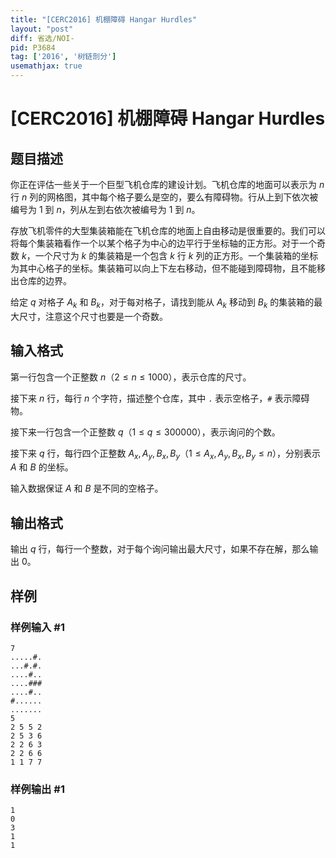 ```yaml
---
title: "[CERC2016] 机棚障碍 Hangar Hurdles"
layout: "post"
diff: 省选/NOI-
pid: P3684
tag: ['2016', '树链剖分']
usemathjax: true
---
```


# [CERC2016] 机棚障碍 Hangar Hurdles
## 题目描述

你正在评估一些关于一个巨型飞机仓库的建设计划。飞机仓库的地面可以表示为 $n$ 行 $n$ 列的网格图，其中每个格子要么是空的，要么有障碍物。行从上到下依次被编号为 $1$ 到 $n$，列从左到右依次被编号为 $1$ 到 $n$。

存放飞机零件的大型集装箱能在飞机仓库的地面上自由移动是很重要的。我们可以将每个集装箱看作一个以某个格子为中心的边平行于坐标轴的正方形。对于一个奇数 $k$，一个尺寸为 $k$ 的集装箱是一个包含 $k$ 行 $k$ 列的正方形。一个集装箱的坐标为其中心格子的坐标。集装箱可以向上下左右移动，但不能碰到障碍物，且不能移出仓库的边界。

给定 $q$ 对格子 $A_k$ 和 $B_k$，对于每对格子，请找到能从 $A_k$ 移动到 $B_k$ 的集装箱的最大尺寸，注意这个尺寸也要是一个奇数。
## 输入格式

第一行包含一个正整数 $n$（$2\le n \le 1000$），表示仓库的尺寸。

接下来 $n$ 行，每行 $n$ 个字符，描述整个仓库，其中 `.` 表示空格子，`#` 表示障碍物。

接下来一行包含一个正整数 $q$（$1\le q\le 300000$），表示询问的个数。

接下来 $q$ 行，每行四个正整数 $A_x,A_y,B_x,B_y$（$1\le A_x,A_y,B_x,B_y\le n$），分别表示 $A$ 和 $B$ 的坐标。

输入数据保证 $A$ 和 $B$ 是不同的空格子。
## 输出格式

输出 $q$ 行，每行一个整数，对于每个询问输出最大尺寸，如果不存在解，那么输出 $0$。
## 样例

### 样例输入 #1
```
7
.....#.
...#.#.
....#..
....###
....#..
#......
.......
5
2 5 5 2
2 5 3 6
2 2 6 3
2 2 6 6
1 1 7 7
```
### 样例输出 #1
```
1
0
3
1
1
```
